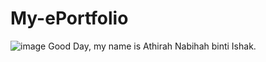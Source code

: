 # My-ePortfolio

![image](https://github.com/user-attachments/assets/c9e00641-3c06-4ac5-8ed1-4a55c8b83e79)
Good Day, my name is Athirah Nabihah binti Ishak.



